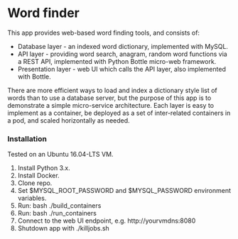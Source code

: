 
# Word finder

This app provides web-based word finding tools, and consists of:
- Database layer - an indexed word dictionary, implemented with MySQL.
- API layer - providing word search, anagram, random word functions via a REST API, implemented with Python Bottle micro-web framework.
- Presentation layer - web UI which calls the API layer, also implemented with Bottle.

There are more efficient ways to load and index a dictionary style list of words than to use a database server, but the purpose of this app is to demonstrate a simple micro-service architecture. Each layer is easy to implement as a container, be deployed as a set of inter-related containers in a pod, and scaled horizontally as needed.

### Installation

Tested on an Ubuntu 16.04-LTS VM. 

  1. Install Python 3.x. 
  2. Install Docker.
  3. Clone repo.
  4. Set $MYSQL_ROOT_PASSWORD and $MYSQL_PASSWORD environment variables.
  4. Run: bash ./build_containers
  5. Run: bash ./run_containers
  6. Connect to the web UI endpoint, e.g. http://yourvmdns:8080
  7. Shutdown app with ./killjobs.sh
 